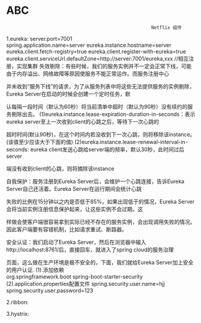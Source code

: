 # ABC   



                                                          Netflix 组件


1.eureka:
  server.port=7001     
  spring.application.name=server
  eureka.instance.hostname=server
  eureka.client.fetch-registry=true
  eureka.client.register-with-eureka=true
  eureka.client.serviceUrl.defaultZone=http://server:7001/eureka,xxx    //相互注册，实现集群
  失效剔除：有些时候，我们的服务实例并不一定会正常下线，可能由于内存溢出、网络故障等原因使服务不能正常运作。而服务注册中心

并未收到“服务下线”的请求，为了从服务列表中将这些无法提供服务的实例剔除，Eureka Server在启动的时候会创建一个定时任务，默

认每隔一段时间（默认为60秒）将当前清单中超时（默认为90秒）没有续约的服务剔除出去。
  (1)eureka.instance.lease-expiration-duration-in-seconds：表示eureka server至上一次收到client的心跳之后，等待下一次心跳的

超时时间(默认90秒)，在这个时间内若没收到下一次心跳，则将移除该instance。(该值至少应该大于下面的值)
  (2)eureka.instance.lease-renewal-interval-in-seconds: eureka client发送心跳给server端的频率，默认30秒，此时间过后server

端没有收到client的心跳，则将摘除该instance


  
  自我保护：服务注册到Eureka Server后，会维护一个心跳连接，告诉Eureka Server自己还活着。Eureka Server在运行期间会统计心跳

失败的比例在15分钟以之内是否低于85%，如果出现低于的情况，Eureka Server会将当前实例注册信息保护起来，让这些实例不会过期。这

样做会使客户端很容易拿到实际已经不存在的服务实例，会出现调用失败的情况。因此客户端要有容错机制，比如请求重试、断路器。

  安全认证：我们启动了Eureka Server，然后在浏览器中输入http://localhost:8761/后，直接回车，就进入了spring cloud的服务治理

页面，这么做在生产环境是极不安全的，下面，我们就给Eureka Server加上安全的用户认证.
  (1).添加依赖
    <dependency>  
	<groupId>org.springframework.boot</groupId>
	<artifactId>spring-boot-starter-security</artifactId>
    </dependency>
  (2).application.properties配置文件
    spring.security.user.name=hjj
    spring.security.user.password=123

2.ribbon:







3.hystrix:
